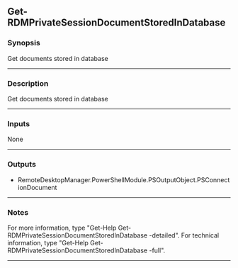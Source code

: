 Get-RDMPrivateSessionDocumentStoredInDatabase
---------------------------------------------

### Synopsis
Get documents stored in database

---

### Description

Get documents stored in database

---

### Inputs
None

---

### Outputs
* RemoteDesktopManager.PowerShellModule.PSOutputObject.PSConnectionDocument

---

### Notes
For more information, type "Get-Help Get-RDMPrivateSessionDocumentStoredInDatabase -detailed". For technical information, type "Get-Help Get-RDMPrivateSessionDocumentStoredInDatabase -full".

---
